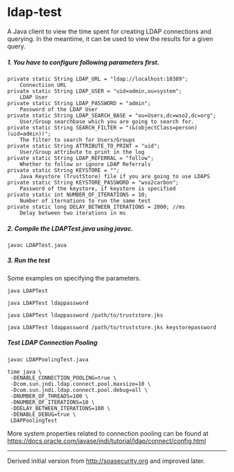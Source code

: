 # ldap-test

A Java client to view the time spent for creating LDAP connections and querying. In the meantime, it can be used to view the results for a given query. 

##### 1. You have to configure following parameters first.

    private static String LDAP_URL = "ldap://localhost:10389";
        Connectiion URL
    private static String LDAP_USER = "uid=admin,ou=system";
        LDAP User
    private static String LDAP_PASSWORD = "admin";
        Password of the LDAP User
    private static String LDAP_SEARCH_BASE = "ou=Users,dc=wso2,dc=org";
        User/Group searchbase which you are going to search for.
    private static String SEARCH_FILTER = "(&(objectClass=person)(uid=admin))";
        The filter to search for Users/Groups
    private static String ATTRIBUTE_TO_PRINT = "uid";
        User/Group attribute to print in the log
    private static String LDAP_REFERRAL = "follow";
        Whether to follow or ignore LDAP Referrals
    private static String KEYSTORE = "";
        Java Keystore (TrustStore) file if you are going to use LDAPS
    private static String KEYSTORE_PASSWORD = "wso2carbon";
        Password of the keystore, if keystore is specified
    private static int NUMBER_OF_ITERATIONS = 10;
        Number of iternations to run the same test
    private static long DELAY_BETWEEN_ITERATIONS = 2000; //ms
        Delay between two iterations in ms
        
##### 2. Compile the LDAPTest.java using javac.
```javac LDAPTest.java```

##### 3. Run the test
Some examples on specifying the parameters.
```
java LDAPTest
```
```
java LDAPTest ldappassword
```
```
java LDAPTest ldappassword /path/to/truststore.jks
```
```
java LDAPTest ldappassword /path/to/truststore.jks keystorepassword
```

##### Test LDAP Connection Pooling
```
javac LDAPPoolingTest.java

time java \
 -DENABLE_CONNECTION_POOLING=true \
 -Dcom.sun.jndi.ldap.connect.pool.maxsize=10 \
 -Dcom.sun.jndi.ldap.connect.pool.debug=all \
 -DNUMBER_OF_THREADS=100 \
 -DNUMBER_OF_ITERATIONS=10 \
 -DDELAY_BETWEEN_ITERATIONS=100 \
 -DENABLE_DEBUG=true \
 LDAPPoolingTest
 ```

More system properties related to connection pooling can be found at https://docs.oracle.com/javase/jndi/tutorial/ldap/connect/config.html

---
Derived initial version from http://soasecurity.org and improved later.
